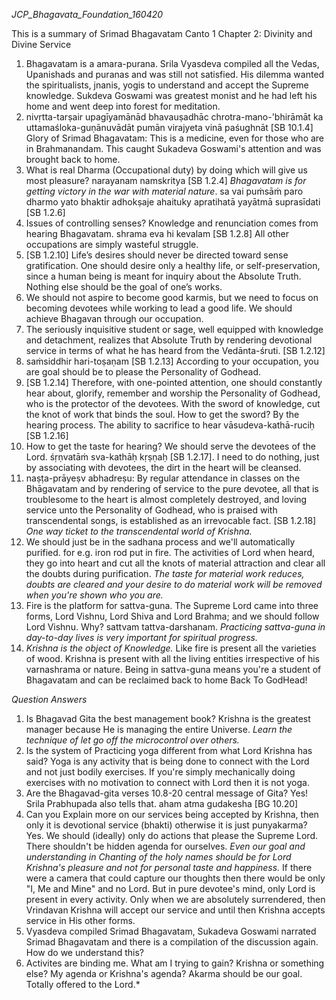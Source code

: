 *JCP_Bhagavata_Foundation_160420*

This is a summary of Srimad Bhagavatam Canto 1 Chapter 2: Divinity and Divine Service
1. Bhagavatam is a amara-purana. Srila Vyasdeva compiled all the Vedas, Upanishads and puranas and was still not satisfied. His dilemma wanted the spiritualists, jnanis, yogis to understand and accept the Supreme knowledge. Sukdeva Goswami was greatest monist and he had left his home and went deep into forest for meditation.
2. nivṛtta-tarṣair upagīyamānād bhavauṣadhāc chrotra-mano-'bhirāmāt ka uttamaśloka-guṇānuvādāt pumān virajyeta vinā paśughnāt [SB 10.1.4] Glory of Srimad Bhagavatam: This is a medicine, even for those who are in Brahmanandam. This caught Sukadeva Goswami's attention and was brought back to home.
3. What is real Dharma (Occupational duty) by doing which will give us most pleasure? narayanam namskritya [SB 1.2.4] *Bhagavatam is for getting victory in the war with material nature*. sa vai puṁsāṁ paro dharmo yato bhaktir adhokṣaje ahaituky apratihatā yayātmā suprasīdati [SB 1.2.6]
4. Issues of controlling senses? Knowledge and renunciation comes from hearing Bhagavatam. shrama eva hi kevalam [SB 1.2.8] All other occupations are simply wasteful struggle.
5. [SB 1.2.10] Life’s desires should never be directed toward sense gratification. One should desire only a healthy life, or self-preservation, since a human being is meant for inquiry about the Absolute Truth. Nothing else should be the goal of one’s works.
6. We should not aspire to become good karmis, but we need to focus on becoming devotees while working to lead a good life. We should achieve Bhagavan through our occupation.
7. The seriously inquisitive student or sage, well equipped with knowledge and detachment, realizes that Absolute Truth by rendering devotional service in terms of what he has heard from the Vedānta-śruti. [SB 1.2.12]
8. saṁsiddhir hari-toṣaṇam [SB 1.2.13] According to your occupation, you are goal should be to please the Personality of Godhead.
9. [SB 1.2.14] Therefore, with one-pointed attention, one should constantly hear about, glorify, remember and worship the Personality of Godhead, who is the protector of the devotees. With the sword of knowledge, cut the knot of work that binds the soul. How to get the sword? By the hearing process. The ability to sacrifice to hear vāsudeva-kathā-ruciḥ [SB 1.2.16]
10. How to get the taste for hearing? We should serve the devotees of the Lord. śṛṇvatāṁ sva-kathāḥ kṛṣṇaḥ [SB 1.2.17]. I need to do nothing, just by associating with devotees, the dirt in the heart will be cleansed.
11. naṣṭa-prāyeṣv abhadreṣu: By regular attendance in classes on the Bhāgavatam and by rendering of service to the pure devotee, all that is troublesome to the heart is almost completely destroyed, and loving service unto the Personality of Godhead, who is praised with transcendental songs, is established as an irrevocable fact. [SB 1.2.18] *One way ticket to the transcendental world of Krishna.*
12. We should just be in the sadhana process and we'll automatically purified. for e.g. iron rod put in fire. The activities of Lord when heard, they go into heart and cut all the knots of material attraction and clear all the doubts during purification. *The taste for material work reduces, doubts are cleared and your desire to do material work will be removed when you're shown who you are.*
13. Fire is the platform for sattva-guna. The Supreme Lord came into three forms, Lord Vishnu, Lord Shiva and Lord Brahma; and we should follow Lord Vishnu. Why? sattvam tattva-darshanam. *Practicing sattva-guna in day-to-day lives is very important for spiritual progress.*
14. *Krishna is the object of Knowledge.* Like fire is present all the varieties of wood. Krishna is present with all the living entities irrespective of his varnashrama or nature. Being in sattva-guna means you're a student of Bhagavatam and can be reclaimed back to home Back To GodHead!

*Question Answers*
1. Is Bhagavad Gita the best management book? Krishna is the greatest manager because He is managing the entire Universe. *Learn the technique of let go off the microcontrol over others.*
2. Is the system of Practicing yoga different from what Lord Krishna has said? Yoga is any activity that is being done to connect with the Lord and not just bodily exercises. If you're simply mechanically doing exercises with no motivation to connect with Lord then it is not yoga.
3. Are the Bhagavad-gita verses 10.8-20 central message of Gita? Yes! Srila Prabhupada also tells that. aham atma gudakesha [BG 10.20]
4. Can you Explain more on our services being accepted by Krishna, then only it is devotional service (bhakti) otherwise it is just punyakarma? Yes. We should (ideally) only do actions that please the Supreme Lord. There shouldn't be hidden agenda for ourselves. *Even our goal and understanding in Chanting of the holy names should be for Lord Krishna's pleasure and not for personal taste and happiness.* If there were a camera that could capture our thoughts then there would be only "I, Me and Mine" and no Lord. But in pure devotee's mind, only Lord is present in every activity. Only when we are absolutely surrendered, then Vrindavan Krishna will accept our service and until then Krishna accepts service in His other forms.
5. Vyasdeva compiled Srimad Bhagavatam, Sukadeva Goswami narrated Srimad Bhagavatam and there is a compilation of the discussion again. How do we understand this?
6. Activites are binding me. What am I trying to gain? Krishna or something else? My agenda or Krishna's agenda? Akarma should be our goal. Totally offered to the Lord.*
